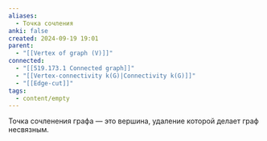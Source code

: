 ```yaml
---
aliases:
  - Точка сочления
anki: false
created: 2024-09-19 19:01
parent:
  - "[[Vertex of graph (V)]]"
connected:
  - "[[519.173.1 Connected graph]]"
  - "[[Vertex-connectivity k(G)|Connectivity k(G)]]"
  - "[[Edge-cut]]"
tags:
  - content/empty
---
```


Точка сочленения графа — это вершина, удаление которой делает граф несвязным.